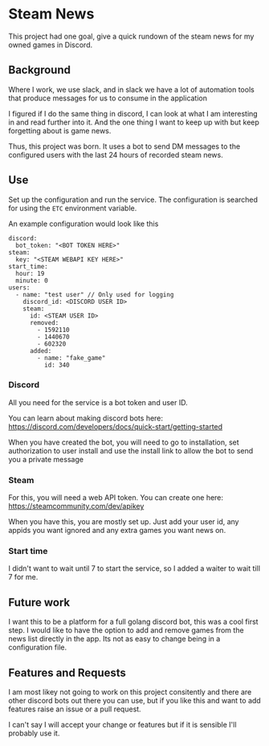# Steam News

This project had one goal, give a quick rundown of the steam news for my owned games in Discord.

## Background

Where I work, we use slack, and in slack we have a lot of automation tools that produce messages for us to consume in the application

I figured if I do the same thing in discord, I can look at what I am interesting in and read further into it. And the one thing I want to keep up with but keep forgetting about is game news.

Thus, this project was born. It uses a bot to send DM messages to the configured users with the last 24 hours of recorded steam news.

## Use

Set up the configuration and run the service. The configuration is searched for using the `ETC` environment variable.

An example configuration would look like this

```
discord:
  bot_token: "<BOT TOKEN HERE>"
steam:
  key: "<STEAM WEBAPI KEY HERE>"
start_time:
  hour: 19
  minute: 0
users:
  - name: "test user" // Only used for logging
    discord_id: <DISCORD USER ID>
    steam:
      id: <STEAM USER ID>
      removed:
        - 1592110
        - 1440670
        - 602320
      added:
        - name: "fake_game"
          id: 340
```

### Discord

All you need for the service is a bot token and user ID.

You can learn about making discord bots here: https://discord.com/developers/docs/quick-start/getting-started

When you have created the bot, you will need to go to installation, set authorization to user install and use the install link to allow the bot to send you a private message

### Steam

For this, you will need a web API token. You can create one here: https://steamcommunity.com/dev/apikey

When you have this, you are mostly set up. Just add your user id, any appids you want ignored and any extra games you want news on.

### Start time

I didn't want to wait until 7 to start the service, so I added a waiter to wait till 7 for me.

## Future work

I want this to be a platform for a full golang discord bot, this was a cool first step. I would like to have the option to add and remove games from the news list directly in the app. Its not as easy to change being in a configuration file.

## Features and Requests

I am most likey not going to work on this project consitently and there are other discord bots out there you can use, but if you like this and want to add features raise an issue or a pull request.

I can't say I will accept your change or features but if it is sensible I'll probably use it.